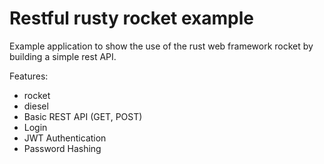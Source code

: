 # Restful rusty rocket example
Example application to show the use of the rust web framework rocket 
by building a simple rest API.

Features:
- rocket
- diesel
- Basic REST API (GET, POST)
- Login
- JWT Authentication
- Password Hashing
 